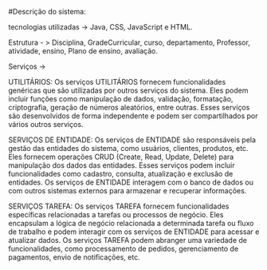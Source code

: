 #Descrição do sistema:

tecnologias utilizadas -> Java, CSS, JavaScript e HTML.

Estrutura - > Disciplina, GradeCurricular, curso, departamento, Professor, atividade, ensino, Plano de ensino, avaliação.

Serviços ->

UTILITÁRIOS:
Os serviços UTILITÁRIOS fornecem funcionalidades genéricas que são utilizadas por outros serviços do sistema. 
Eles podem incluir funções como manipulação de dados, validação, formatação, criptografia, geração de números aleatórios, entre outras. 
Esses serviços são desenvolvidos de forma independente e podem ser compartilhados por vários outros serviços.

SERVIÇOS DE ENTIDADE:
Os serviços de ENTIDADE são responsáveis pela gestão das entidades do sistema, como usuários, clientes, produtos, etc. 
Eles fornecem operações CRUD (Create, Read, Update, Delete) para manipulação dos dados das entidades. 
Esses serviços podem incluir funcionalidades como cadastro, consulta, atualização e exclusão de entidades. 
Os serviços de ENTIDADE interagem com o banco de dados ou com outros sistemas externos para armazenar e recuperar informações.

SERVIÇOS TAREFA:
Os serviços TAREFA fornecem funcionalidades específicas relacionadas a tarefas ou processos de negócio. 
Eles encapsulam a lógica de negócio relacionada a determinada tarefa ou fluxo de trabalho e podem interagir com os serviços de ENTIDADE para acessar e atualizar dados. 
Os serviços TAREFA podem abranger uma variedade de funcionalidades, como processamento de pedidos, gerenciamento de pagamentos, envio de notificações, etc.
